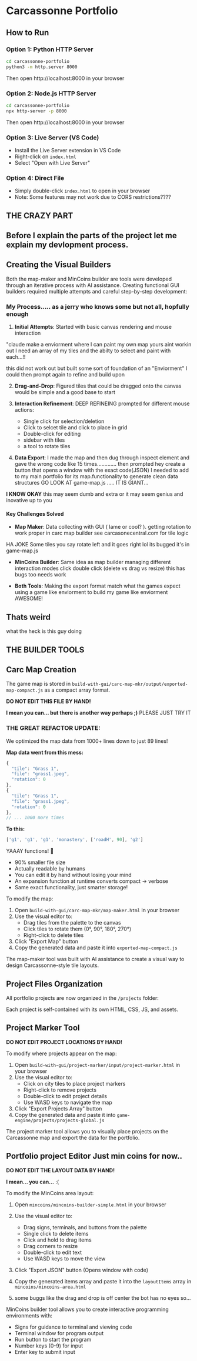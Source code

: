 # Carcassonne Portfolio

## How to Run

### Option 1: Python HTTP Server
```bash
cd carcassonne-portfolio
python3 -m http.server 8000
```
Then open http://localhost:8000 in your browser

### Option 2: Node.js HTTP Server
```bash
cd carcassonne-portfolio
npx http-server -p 8000
```
Then open http://localhost:8000 in your browser

### Option 3: Live Server (VS Code)
- Install the Live Server extension in VS Code
- Right-click on `index.html`
- Select "Open with Live Server"

### Option 4: Direct File
- Simply double-click `index.html` to open in your browser
- Note: Some features may not work due to CORS restrictions????






## THE CRAZY PART

## Before I explain the parts of the project let me explain my devlopment process.

## Creating the Visual Builders 

Both the map-maker and MinCoins builder are tools were developed through an iterative process with AI assistance. Creating functional GUI builders required multiple attempts and careful step-by-step development:

### My Process..... as a jerry who knows some but not all, hopfully enough 



1. **Initial Attempts**: Started with basic canvas rendering and mouse interaction 

"claude make a enviorment where I can paint my own map yours aint workin out I need an array of my tiles and the abilty to select and paint with each...!!

this did not work out but built some sort of foundation of an "Enviorment" I could then prompt again to refine and build upon 


2. **Drag-and-Drop**: Figured tiles that could be dragged onto the canvas would be simple and a good base to start 



3. **Interaction Refinement**: DEEP REFINEING prompted for different mouse actions:
   - Single click for selection/deletion
   - Click to selcet tile and click to place in grid 
   - Double-click for editing
   - sidebar with tiles 
   - a tool to rotate tiles 


4. **Data Export**: I made the map and then dug through inspect element and gave the wrong code like 15 times............. then prompted hey  create a button that opens a window with the exact code(JSON) I needed to add to my main portfolio for its map.functionality to generate clean data structures
GO LOOK AT game-map.js ..... IT IS GIANT... 




**I KNOW OKAY**
this may seem dumb and extra or it may seem genius and inovative up to you 



#### Key Challenges Solved
- **Map Maker**: Data collecting with GUI 
( lame or cool? ). getting rotation to work proper in carc map builder 
see carcasonecentral.com for tile logic  
 
 HA JOKE Some tiles you say rotate left and it goes right lol its bugged it's in game-map.js

- **MinCoins Builder**: Same idea as map builder managing different interaction modes click double click  (delete vs drag vs resize) this has bugs too needs work 

- **Both Tools**: Making the export format match what the games expect using a game like enviorment to build my game like enviorment AWESOME! 


## Thats weird
 what the heck is this guy doing




## THE BUILDER TOOLS


## Carc Map Creation

The game map is stored in `build-with-gui/carc-map-mkr/output/exported-map-compact.js` as a compact array format.

**DO NOT EDIT THIS FILE BY HAND!**

**I mean you can... but there is another way perhaps ;)** PLEASE JUST TRY IT 

### THE GREAT REFACTOR UPDATE:
We optimized the map data from 1000+ lines down to just 89 lines! 

**Map data went from this mess:**
```javascript
{
  "tile": "Grass 1",
  "file": "grass1.jpeg", 
  "rotation": 0
},
{
  "tile": "Grass 1",
  "file": "grass1.jpeg",
  "rotation": 0  
},
// ... 1000 more times
```

**To this:**
```javascript
['g1', 'g1', 'g1', 'monastery', ['roadH', 90], 'g2']
```

YAAAY functions! 🎉
- 90% smaller file size
- Actually readable by humans
- You can edit it by hand without losing your mind
- An expansion function at runtime converts compact → verbose
- Same exact functionality, just smarter storage!

To modify the map:
1. Open `build-with-gui/carc-map-mkr/map-maker.html` in your browser
2. Use the visual editor to:
   - Drag tiles from the palette to the canvas
   - Click tiles to rotate them (0°, 90°, 180°, 270°)
   - Right-click to delete tiles
3. Click "Export Map" button
4. Copy the generated data and paste it into `exported-map-compact.js`

The map-maker tool was built with AI assistance to create a visual way to design Carcassonne-style tile layouts.








## Project Files Organization

All portfolio projects are now organized in the `/projects` folder:

Each project is self-contained with its own HTML, CSS, JS, and assets.

## Project Marker Tool

**DO NOT EDIT PROJECT LOCATIONS BY HAND!**

To modify where projects appear on the map:
1. Open `build-with-gui/project-marker/input/project-marker.html` in your browser
2. Use the visual editor to:
   - Click on city tiles to place project markers
   - Right-click to remove projects
   - Double-click to edit project details
   - Use WASD keys to navigate the map
3. Click "Export Projects Array" button
4. Copy the generated data and paste it into `game-engine/projects/projects-global.js`

The project marker tool allows you to visually place projects on the Carcassonne map and export the data for the portfolio.

## Portfolio project Editor Just min coins for now..

**DO NOT EDIT THE LAYOUT DATA BY HAND!**

**I mean... you can...** :( 

To modify the MinCoins area layout:
1. Open `mincoins/mincoins-builder-simple.html` in your browser

2. Use the visual editor to:
   - Drag signs, terminals, and buttons from the palette
   - Single click to delete items
   - Click and hold to drag items
   - Drag corners to resize
   - Double-click to edit text
   - Use WASD keys to move the view

3. Click "Export JSON" button (Opens window with code)

4. Copy the generated items array and paste it into the `layoutItems` array in `mincoins/mincoins-area.html`

5. some buggs like the drag and drop is off center the bot has no eyes so...

MinCoins builder tool allows you to create interactive programming environments with:
- Signs for guidance to terminal and viewing code
- Terminal window for program output
- Run button to start the program
- Number keys (0-9) for input
- Enter key to submit input



